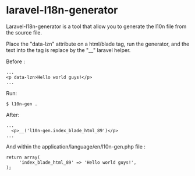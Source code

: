 laravel-l18n-generator
======================

Laravel-l18n-generator is a tool that allow you to generate the l10n file from the source file. 

Place the "data-lzn" attribute on a html/blade tag, run the generator, and the text into the tag is replace by the "__" laravel helper.

Before : 

```
...
<p data-lzn>Hello world guys!</p>
...
```
Run:

```
$ l10n-gen .
```
After:

```
...
  <p>__('l10n-gen.index_blade_html_89')</p>
...  
```

And within the application/language/en/l10n-gen.php file :

```
return array(
     'index_blade_html_89' => 'Hello world guys!',
);
```
